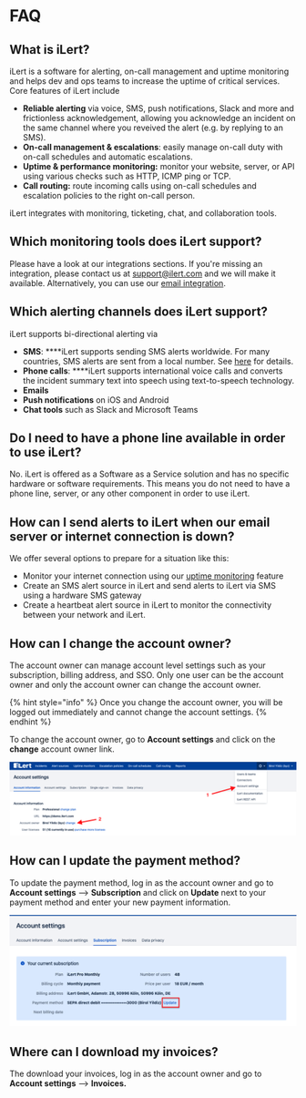 # FAQ

## What is iLert?

iLert is a software for alerting, on-call management and uptime monitoring and helps dev and ops teams to increase the uptime of critical services. Core features of iLert include

* **Reliable alerting** via voice, SMS, push notifications, Slack and more and frictionless acknowledgement, allowing you acknowledge an incident on the same channel where you reveived the alert \(e.g. by replying to an SMS\).
* **On-call management & escalations**: easily manage on-call duty with on-call schedules and automatic escalations.
* **Uptime & performance monitoring:** monitor your website, server, or API using various checks such as HTTP, ICMP ping or TCP.
* **Call routing:** route incoming calls using on-call schedules and escalation policies to the right on-call person.

iLert integrates with monitoring, ticketing, chat, and collaboration tools.

## Which monitoring tools does iLert support?

Please have a look at our integrations sections. If you're missing an integration, please contact us at support@ilert.com and we will make it available. Alternatively, you can use our [email integration](../integrations/email/).

## Which alerting channels does iLert support?

iLert supports bi-directional alerting via

* **SMS**: ****iLert supports sending SMS alerts worldwide. For many countries, SMS alerts are sent from a local number. See [here](phone-numbers.md#sms-alerts) for details.
* **Phone calls**: ****iLert supports international voice calls and converts the incident summary text into speech using text-to-speech technology.
* **Emails**
* **Push notifications** on iOS and Android
* **Chat tools** such as Slack and Microsoft Teams

## Do I need to have a phone line available in order to use iLert?

No. iLert is offered as a Software as a Service solution and has no specific hardware or software requirements. This means you do not need to have a phone line, server, or any other component in order to use iLert.

## How can I send alerts to iLert when our email server or internet connection is down?

We offer several options to prepare for a situation like this:

* Monitor your internet connection using our [uptime monitoring](https://www.ilert.com/product/uptime-monitoring) feature
* Create an SMS alert source in iLert and send alerts to iLert via SMS using a hardware SMS gateway
* Create a heartbeat alert source in iLert to monitor the connectivity between your network and iLert. 

## How can I change the account owner?

The account owner can manage account level settings such as your subscription, billing address, and SSO. Only one user can be the account owner and only the account owner can change the account owner.

{% hint style="info" %}
Once you change the account owner, you will be logged out immediately and cannot change the account settings.
{% endhint %}

To change the account owner, go to **Account settings** and click on the **change** account owner link.

![](../.gitbook/assets/screenshot-2020-07-01-at-13.22.48.png)

## How can I update the payment method?

To update the payment method, log in as the account owner and go to **Account settings** --&gt; **Subscription** and click on **Update** next to your payment method and enter your new payment information.

![](../.gitbook/assets/screenshot-2020-03-12-at-14.51.44.png)

## Where can I download my invoices?

The download your invoices, log in as the account owner and go to **Account settings** --&gt; **Invoices.**

